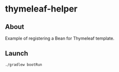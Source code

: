 # thymeleaf-helper

## About

Example of registering a Bean for Thymeleaf template.

## Launch

```
./gradlew bootRun
```
